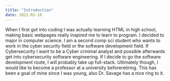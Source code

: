 ```yaml
---
title: "Introduction"
date: 2021-02-16 
---
```


When I first got into coding I was actually learning HTML in high school, making basic
webpages really inspired me to learn to program. I decided to major in computer science.
I am a second comp sci student who wants to work in the cyber security field or the software 
development field. If Cybersecurity I want to be a Cyber crinimal analyst and possible afterwards
get into cybersecurity software engineering. If I decide to go the software development route, I will 
probably take up full-stack. Ultimately though, I would like to become a professor at a university beforeretiring. This has been a goal of mine since I was young, also Dr. Savage has a nice ring to it.
